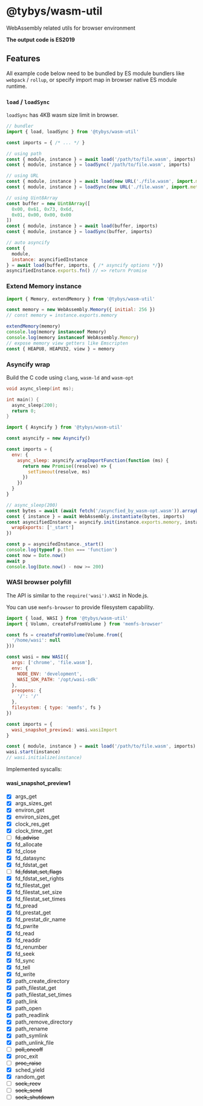 # @tybys/wasm-util

WebAssembly related utils for browser environment

**The output code is ES2019**

## Features

All example code below need to be bundled by ES module bundlers like `webpack` / `rollup`, or specify import map in browser native ES module runtime.

### `load` / `loadSync`

`loadSync` has 4KB wasm size limit in browser.

```js
// bundler
import { load, loadSync } from '@tybys/wasm-util'

const imports = { /* ... */ }

// using path
const { module, instance } = await load('/path/to/file.wasm', imports)
const { module, instance } = loadSync('/path/to/file.wasm', imports)

// using URL
const { module, instance } = await load(new URL('./file.wasm', import.meta.url), imports)
const { module, instance } = loadSync(new URL('./file.wasm', import.meta.url), imports)

// using Uint8Array
const buffer = new Uint8Array([
  0x00, 0x61, 0x73, 0x6d,
  0x01, 0x00, 0x00, 0x00
])
const { module, instance } = await load(buffer, imports)
const { module, instance } = loadSync(buffer, imports)

// auto asyncify
const {
  module,
  instance: asyncifiedInstance
} = await load(buffer, imports, { /* asyncify options */})
asyncifiedInstance.exports.fn() // => return Promise
```

### Extend Memory instance

```js
import { Memory, extendMemory } from '@tybys/wasm-util'

const memory = new WebAssembly.Memory({ initial: 256 })
// const memory = instance.exports.memory

extendMemory(memory)
console.log(memory instanceof Memory)
console.log(memory instanceof WebAssembly.Memory)
// expose memory view getters like Emscripten
const { HEAPU8, HEAPU32, view } = memory
```

### Asyncify wrap

Build the C code using `clang`, `wasm-ld` and `wasm-opt`

```c
void async_sleep(int ms);

int main() {
  async_sleep(200);
  return 0;
}
```

```js
import { Asyncify } from '@tybys/wasm-util'

const asyncify = new Asyncify()

const imports = {
  env: {
    async_sleep: asyncify.wrapImportFunction(function (ms) {
      return new Promise((resolve) => {
        setTimeout(resolve, ms)
      })
    })
  }
}

// async_sleep(200)
const bytes = await (await fetch('/asyncfied_by_wasm-opt.wasm')).arrayBuffer()
const { instance } = await WebAssembly.instantiate(bytes, imports)
const asyncifiedInstance = asyncify.init(instance.exports.memory, instance, {
  wrapExports: ['_start']
})

const p = asyncifedInstance._start()
console.log(typeof p.then === 'function')
const now = Date.now()
await p
console.log(Date.now() - now >= 200)
```

### WASI browser polyfill

The API is similar to the `require('wasi').WASI` in Node.js.

You can use `memfs-browser` to provide filesystem capability.

```js
import { load, WASI } from '@tybys/wasm-util'
import { Volumn, createFsFromVolume } from 'memfs-browser'

const fs = createFsFromVolume(Volume.from({
  '/home/wasi': null
}))

const wasi = new WASI({
  args: ['chrome', 'file.wasm'],
  env: {
    NODE_ENV: 'development',
    WASI_SDK_PATH: '/opt/wasi-sdk'
  },
  preopens: {
    '/': '/'
  },
  filesystem: { type: 'memfs', fs }
})

const imports = {
  wasi_snapshot_preview1: wasi.wasiImport
}

const { module, instance } = await load('/path/to/file.wasm', imports)
wasi.start(instance)
// wasi.initialize(instance)
```

Implemented syscalls:

#### wasi_snapshot_preview1

- [x] args_get
- [x] args_sizes_get
- [x] environ_get
- [x] environ_sizes_get
- [x] clock_res_get
- [x] clock_time_get
- [ ] ~~fd_advise~~
- [x] fd_allocate
- [x] fd_close
- [x] fd_datasync
- [x] fd_fdstat_get
- [ ] ~~fd_fdstat_set_flags~~
- [x] fd_fdstat_set_rights
- [x] fd_filestat_get
- [x] fd_filestat_set_size
- [x] fd_filestat_set_times
- [x] fd_pread
- [x] fd_prestat_get
- [x] fd_prestat_dir_name
- [x] fd_pwrite
- [x] fd_read
- [x] fd_readdir
- [x] fd_renumber
- [x] fd_seek
- [x] fd_sync
- [x] fd_tell
- [x] fd_write
- [x] path_create_directory
- [x] path_filestat_get
- [x] path_filestat_set_times
- [x] path_link
- [x] path_open
- [x] path_readlink
- [x] path_remove_directory
- [x] path_rename
- [x] path_symlink
- [x] path_unlink_file
- [ ] ~~poll_oneoff~~
- [x] proc_exit
- [ ] ~~proc_raise~~
- [x] sched_yield
- [x] random_get
- [ ] ~~sock_recv~~
- [ ] ~~sock_send~~
- [ ] ~~sock_shutdown~~
